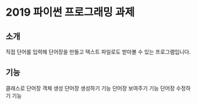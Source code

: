 # 2019 파이썬 프로그래밍 과제

## 소개
직접 단어를 입력해 단어장을 만들고 텍스트 파일로도 받아볼 수 있는 프로그램입니다.

## 기능
클래스로 단어장 객체 생성
단어장 생성하기 기능
단어장 보여주기 기능
단어장 수정하기 기능
